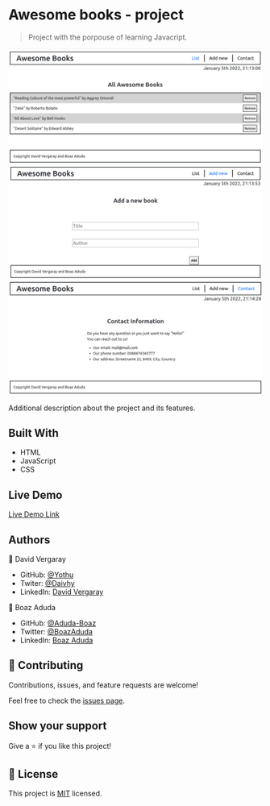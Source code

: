 # Awesome books - project

> Project with the porpouse of learning Javacript.

![screenshot](./homepage.png)
![screenshot](./add_page.png)
![screenshot](./contact_page.png)

Additional description about the project and its features.

## Built With

- HTML
- JavaScript
- CSS

## Live Demo

[Live Demo Link](https://yothu.github.io/awesome-books-project/)

## Authors

👤 David Vergaray

- GitHub:   [@Yothu](https://github.com/Yothu)
- Twiter:   [@Daivhy](https://twitter.com/Daivhy)
- LinkedIn: [David Vergaray](https://www.linkedin.com/in/david-vergaray-almontes-051a11127/)


👤 Boaz Aduda

- GitHub: [@Aduda-Boaz](https://github.com/githubhandle)
- Twitter: [@BoazAduda](https://twitter.com/BoazAduda)
- LinkedIn: [Boaz Aduda](https://www.linkedin.com/in/boaz-aduda/)

## 🤝 Contributing

Contributions, issues, and feature requests are welcome!

Feel free to check the [issues page](../../issues/).

## Show your support

Give a ⭐️ if you like this project!

## 📝 License

This project is [MIT](./MIT.md) licensed.
